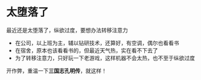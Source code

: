 # 太堕落了
最近还是太堕落了，纵欲过度，要想办法转移注意力

* 在公司，以上班为主，辅以钻研技术，还算好，有空调，偶尔也看看书
* 在宿舍，原本也该看看书的，但最近天气热，实在看不下去了
* 为了转移注意力，只好玩一下老游戏，这样机器不会太热，也不至于纵欲过度

开作弊，重温一下**三国志孔明传**，就这样！
